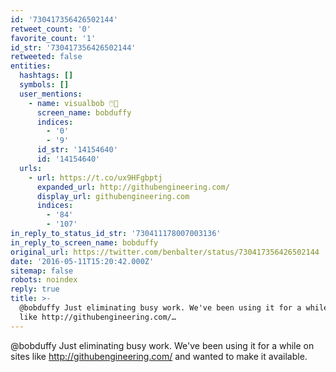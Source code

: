 ```yaml
---
id: '730417356426502144'
retweet_count: '0'
favorite_count: '1'
id_str: '730417356426502144'
retweeted: false
entities:
  hashtags: []
  symbols: []
  user_mentions:
    - name: visualbob 🖱️🎨
      screen_name: bobduffy
      indices:
        - '0'
        - '9'
      id_str: '14154640'
      id: '14154640'
  urls:
    - url: https://t.co/ux9HFgbptj
      expanded_url: http://githubengineering.com/
      display_url: githubengineering.com
      indices:
        - '84'
        - '107'
in_reply_to_status_id_str: '730411178007003136'
in_reply_to_screen_name: bobduffy
original_url: https://twitter.com/benbalter/status/730417356426502144
date: '2016-05-11T15:20:42.000Z'
sitemap: false
robots: noindex
reply: true
title: >-
  @bobduffy Just eliminating busy work. We've been using it for a while on sites
  like http://githubengineering.com/…
---
```


@bobduffy Just eliminating busy work. We've been using it for a while on sites like http://githubengineering.com/ and wanted to make it available.
